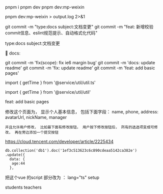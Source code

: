 pnpm i
pnpm dev
pnpm dev:mp-weixin

pnpm dev:mp-weixin > output.log 2>&1

git commit -m "type:docs subject:文档变更"
git commit -m "feat: 新增校验commit信息、eslint规范提示、自动格式化代码"

type:docs
subject:文档变更

📃 docs:

git commit -m 'fix(scope): fix ie6 margin bug'
git commit -m 'docs: update readme'
git commit -m 'fix: update readme'
git commit -m 'feat: add basic pages'

import { getTime } from '@service/util/util.ts'

import { getTime } from '@service/util/util'

feat: add basic pages

修改这个页面为， 显示个人基本信息， 包括下面字段：
name,
phone,
address:
avatarUrl,
nickName,
manager

    并且允许用户修改， 比如最下面有修改按钮， 用户按下修改按钮后， 所有的选选项变成可修改， 再在旁边添加一个提交按钮

https://cloud.tencent.com/developer/article/2225434

    db.collection('db1').doc('1ef3c513623c6c890cdeaa5142ca382e')
    .update({
      data: {
       age:44
      },

把这个vue 的script 部分改为 ： lang="ts" setup

students
teachers
